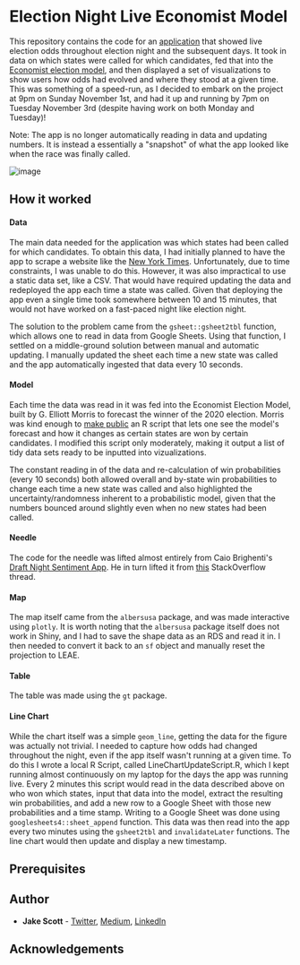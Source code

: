 # Election Night Live Economist Model
This repository contains the code for an [application](https://jake-scott.shinyapps.io/Economist_Election_Model) that showed live election odds throughout election night and the subsequent days. It took in data on which states were called for which candidates, fed that into the [Economist election model](https://projects.economist.com/us-2020-forecast/president), and then displayed a set of visualizations to show users how odds had evolved and where they stood at a given time. This was something of a speed-run, as I decided to embark on the project at 9pm on Sunday November 1st, and had it up and running by 7pm on Tuesday November 3rd (despite having work on both Monday and Tuesday)! 

Note: The app is no longer automatically reading in data and updating numbers. It is instead a essentially a "snapshot" of what the app looked like when the race was finally called. 

![image](https://user-images.githubusercontent.com/56490913/98498984-4825e500-2216-11eb-9875-20ba05c8237b.png)

## How it worked
#### Data 
The main data needed for the application was which states had been called for which candidates. To obtain this data, I had initially planned to have the app to scrape a website like the [New York Times](https://www.nytimes.com/interactive/2020/11/03/us/elections/results-president.html). Unfortunately, due to time constraints, I was unable to do this. However, it was also impractical to use a static data set, like a CSV. That would have required updating the data and redeployed the app each time a state was called. Given that deploying the app even a single time took somewhere between 10 and 15 minutes, that would not have worked on a fast-paced night like election night. 

The solution to the problem came from the `gsheet::gsheet2tbl` function, which allows one to read in data from Google Sheets. Using that function, I settled on a middle-ground solution between manual and automatic updating. I manually updated the sheet each time a new state was called and the app automatically ingested that data every 10 seconds. 

#### Model
Each time the data was read in it was fed into the Economist Election Model, built by G. Elliott Morris to forecast the winner of the 2020 election. Morris was kind enough to [make public](https://twitter.com/gelliottmorris/status/1322589664797229057) an R script that lets one see the model's forecast and how it changes as certain states are won by certain candidates. I modified this script only moderately, making it output a list of tidy data sets ready to be inputted into vizualizations.

The constant reading in of the data and re-calculation of win probabilities (every 10 seconds) both allowed overall and by-state win probabilities to change each time a new state was called and also highlighted the uncertainty/randomness inherent to a probabilistic model, given that the numbers bounced around slightly even when no new states had been called.  

#### Needle
The code for the needle was lifted almost entirely from Caio Brighenti's [Draft Night Sentiment App](https://github.com/CaioBrighenti/nfl-draft-sentiment). He in turn lifted it from [this](https://stackoverflow.com/questions/50042214/fill-a-polygon-with-gradient-scale-in-r) StackOverflow thread. 

#### Map
The map itself came from the `albersusa` package, and was made interactive using `plotly`. It is worth noting that the `albersusa` package itself does not work in Shiny, and I had to save the shape data as an RDS and read it in. I then needed to convert it back to an `sf` object and manually reset the projection to LEAE. 

#### Table
The table was made using the `gt` package. 

#### Line Chart
While the chart itself was a simple `geom_line`, getting the data for the figure was actually not trivial. I needed to capture how odds had changed throughout the night, even if the app itself wasn't running at a given time. To do this I wrote a local R Script, called LineChartUpdateScript.R, which I kept running almost continuously on my laptop for the days the app was running live. Every 2 minutes this script would read in the data described above on who won which states, input that data into the model, extract the resulting win probabilities, and add a new row to a Google Sheet with those new probabilities and a time stamp. Writing to a Google Sheet was done using `googlesheets4::sheet_append` function. This data was then read into the app every two minutes using the `gsheet2tbl` and `invalidateLater` functions. The line chart would then update and display a new timestamp. 

## Prerequisites

## Author
* **Jake Scott** - [Twitter](https://twitter.com/jakepscott2020), [Medium](https://medium.com/@jakepscott16), [LinkedIn](https://www.linkedin.com/in/jacob-scott-689875130/)

## Acknowledgements
